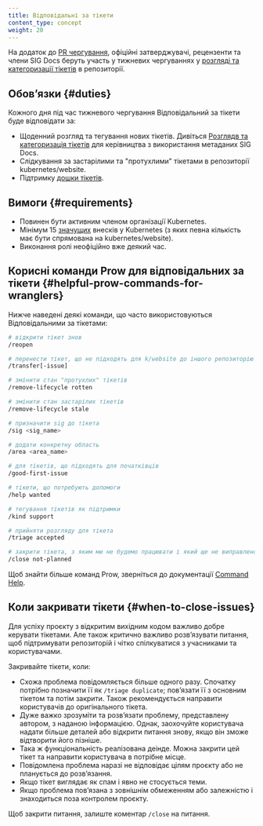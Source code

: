 ```yaml
---
title: Відповідальні за тікети
content_type: concept
weight: 20
---
```


<!-- overview -->

На додаток до [PR чергування](/docs/contribute/participate/pr-wranglers), офіційні затверджувачі, рецензенти та члени SIG Docs беруть участь у тижневих чергуваннях у [розгляді та категоризації тікетів](/docs/contribute/review/for-approvers/#triage-and-categorize-issues) в репозиторії.

<!-- body -->

## Обовʼязки {#duties}

Кожного дня під час тижневого чергування Відповідальний за тікети буде відповідати за:

- Щоденний розгляд та тегування нових тікетів. Дивіться [Розглядв та категоризація тікетів](/docs/contribute/review/for-approvers/#triage-and-categorize-issues) для керівництва з використання метаданих SIG Docs.
- Слідкування за застарілими та "протухлими" тікетами в репозиторії kubernetes/website.
- Підтримку [дошки тікетів](https://github.com/orgs/kubernetes/projects/72/views/1).

## Вимоги {#requirements}

- Повинен бути активним членом організації Kubernetes.
- Мінімум 15 [значущих](https://www.kubernetes.dev/docs/guide/pull-requests/#trivial-edits) внесків у Kubernetes (з яких певна кількість має бути спрямована на kubernetes/website).
- Виконання ролі неофіційно вже деякий час.

## Корисні команди Prow для відповідальних за тікети {#helpful-prow-commands-for-wranglers}

Нижче наведені деякі команди, що часто використовуються Відповідальними за тікетами:

```bash
# відкрити тікет знов
/reopen

# перенести тікет, що не підходять для k/website до іншого репозиторію
/transfer[-issue]

# змінити стан "протухлих" тікетів
/remove-lifecycle rotten

# змінити стан застарілих тікетів
/remove-lifecycle stale

# призначити sig до тікета
/sig <sig_name>

# додати конкретну область
/area <area_name>

# для тікетів, що підходять для початківців
/good-first-issue

# тікети, що потребують допомоги
/help wanted

# тегування тікетів як підтримки
/kind support

# прийняти розгляду для тікета
/triage accepted

# закрити тікета, з яким ми не будемо працювати і який ще не виправлено
/close not-planned
```

Щоб знайти більше команд Prow, зверніться до документації [Command Help](https://prow.k8s.io/command-help).

## Коли закривати тікети {#when-to-close-issues}

Для успіху проєкту з відкритим вихідним кодом важливо добре керувати тікетами. Але також критично важливо розвʼязувати питання, щоб підтримувати репозиторій і чітко спілкуватися з учасниками та користувачами.

Закривайте тікети, коли:

- Схожа проблема повідомляється більше одного разу. Спочатку потрібно позначити її як `/triage duplicate`; повʼязати її з основним тікетом та потім закрити. Також рекомендується направити користувачів до оригінального тікета.
- Дуже важко зрозуміти та розвʼязати проблему, представлену автором, з наданою інформацією. Однак, заохочуйте користувача надати більше деталей або відкрити питання знову, якщо він зможе відтворити його пізніше.
- Така ж функціональність реалізована деінде. Можна закрити цей тікет та направити користувача в потрібне місце.
- Повідомлена проблема наразі не відповідає цілям проєкту або не планується до розвʼязання.
- Якщо тікет виглядає як спам і явно не стосується теми.
- Якщо проблема повʼязана з зовнішнім обмеженням або залежністю і знаходиться поза контролем проєкту.


Щоб закрити питання, залиште коментар `/close` на питання.

